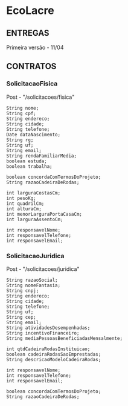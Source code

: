 ﻿# EcoLacre
## ENTREGAS ##
Primeira versão - 11/04


## CONTRATOS ##

### SolicitacaoFisica
Post - "/solicitacoes/fisica"

    String nome;
    String cpf;
    String endereco;
    String cidade;
    String telefone;
    Date dataNascimento;
    String rg;
    String uf;
    String email;
    String rendaFamiliarMedia;
    boolean estuda;
    boolean trabalha;
    
    boolean concordaComTermosDoProjeto;
    String razaoCadeiraDeRodas;
    
    int larguraCostasCm;
    int pesoKg;
    int quadrilCm;
    int alturaCm;
    int menorLarguraPortaCasaCm;
    int larguraAssentoCm;
    
    int responsavelNome;
    int responsavelTelefone;
    int responsavelEmail;

### SolicitacaoJuridica
Post - "/solicitacoes/juridica"

    String razaoSocial;
    String nomeFantasia;
    String cnpj;
    String endereco;
    String cidade;
    String telefone;
    String uf;
    String cep;
    String email;
    String atividadesDesempenhadas;
    String incentivoFinanceiro;
    String mediaPessoasBeneficiadasMensalmente;

    int qtdCadeiraRodasInstituicao;
    boolean cadeiraRodasSaoEmprestadas;
    String descricaoModeloCadeiraRodas;

    int responsavelNome;
    int responsavelTelefone;
    int responsavelEmail;

    boolean concordaComTermosDoProjeto;
    String razaoCadeiraDeRodas;
